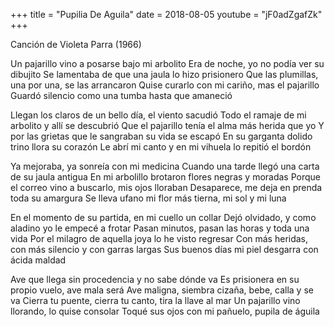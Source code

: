 +++
title = "Pupilia De Aguila"
date = 2018-08-05
youtube = "jF0adZgafZk"
+++

Canción de Violeta Parra (1966)


Un pajarillo vino a posarse bajo mi arbolito
Era de noche, yo no podía ver su dibujito
Se lamentaba de que una jaula lo hizo prisionero
Que las plumillas, una por una, se las arrancaron
Quise curarlo con mi cariño, mas el pajarillo
Guardó silencio como una tumba hasta que amaneció

Llegan los claros de un bello día, el viento sacudió
Todo el ramaje de mi arbolito y allí se descubrió
Que el pajarillo tenía el alma más herida que yo
Y por las grietas que le sangraban su vida se escapó
En su garganta dolido trino llora su corazón
Le abrí mi canto y en mi vihuela lo repitió el bordón

Ya mejoraba, ya sonreía con mi medicina
Cuando una tarde llegó una carta de su jaula antigua
En mi arbolillo brotaron flores negras y moradas
Porque el correo vino a buscarlo, mis ojos lloraban
Desaparece, me deja en prenda toda su amargura
Se lleva ufano mi flor más tierna, mi sol y mi luna

En el momento de su partida, en mi cuello un collar
Dejó olvidado, y como aladino yo le empecé a frotar
Pasan minutos, pasan las horas y toda una vida
Por el milagro de aquella joya lo he visto regresar
Con más heridas, con más silencio y con garras largas
Sus buenos días mi piel desgarra con ácida maldad

Ave que llega sin procedencia y no sabe dónde va
Es prisionera en su propio vuelo, ave mala será
Ave maligna, siembra cizaña, bebe, calla y se va
Cierra tu puente, cierra tu canto, tira la llave al mar
Un pajarillo vino llorando, lo quise consolar
Toqué sus ojos con mi pañuelo, pupila de águila